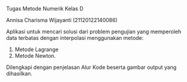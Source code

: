 Tugas Metode Numerik Kelas D

Annisa Charisma Wijayanti
(21120122140086)

Aplikasi untuk mencari solusi dari problem pengujian yang memperoleh data terbatas dengan interpolasi menggunakan metode:
1. Metode Lagrange
2. Metode Newton.

Dilengkapi dengan penjelasan Alur Kode beserta gambar output yang dihasilkan.
